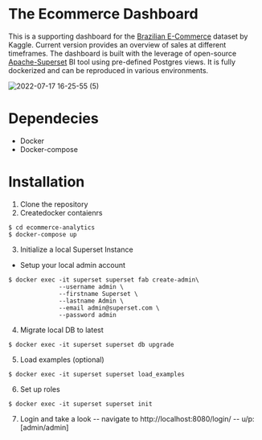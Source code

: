 # The Ecommerce Dashboard
This is a supporting dashboard for the [Brazilian E-Commerce](https://www.kaggle.com/datasets/olistbr/brazilian-ecommerce) dataset by Kaggle. Current version provides an overview of sales at different timeframes. The dashboard is built with the leverage of open-source [Apache-Superset](https://superset.apache.org/) BI tool using pre-defined Postgres views. It is fully dockerized and can be reproduced in various environments. 

![2022-07-17 16-25-55 (5)](https://user-images.githubusercontent.com/59216368/179426482-de72b9de-8e2f-4c02-9787-1cc4459201de.gif)

# Dependecies
- Docker
- Docker-compose


# Installation
1. Clone the repository
2. Createdocker contaienrs
```
$ cd ecommerce-analytics
$ docker-compose up
```

3. Initialize a local Superset Instance
- Setup your local admin account
```
$ docker exec -it superset superset fab create-admin\
              --username admin \
              --firstname Superset \
              --lastname Admin \
              --email admin@superset.com \
              --password admin
```

4. Migrate local DB to latest
```
$ docker exec -it superset superset db upgrade
```
5. Load examples (optional)
```
$ docker exec -it superset superset load_examples
```
6. Set up roles
```
$ docker exec -it superset superset init
```
7. Login and take a look -- navigate to http://localhost:8080/login/ -- u/p: [admin/admin]






